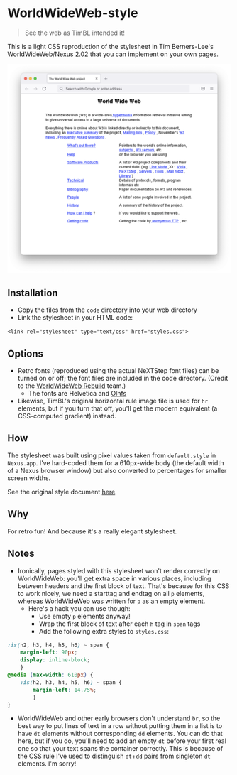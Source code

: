 # WorldWideWeb-style
> See the web as TimBL intended it!

This is a light CSS reproduction of the stylesheet in Tim Berners-Lee's WorldWideWeb/Nexus 2.02 that you can implement on your own pages.

![screenshot](screenshot.png)

## Installation

* Copy the files from the <code>code</code> directory into your web directory
* Link the stylesheet in your HTML code:

`<link rel="stylesheet" type="text/css" href="styles.css">`

## Options

* Retro fonts (reproduced using the actual NeXTStep font files) can be turned on or off; the font files are included in the code directory. (Credit to the [WorldWideWeb Rebuild](https://worldwideweb.cern.ch/typography/) team.)
     * The fonts are Helvetica and [Olhfs](https://github.com/AlexHorovitz/Ohlfs-font-to-ttf-conversion)
* Likewise, TimBL's original horizontal rule image file is used for `hr` elements, but if you turn that off, you'll get the modern equivalent (a CSS-computed gradient) instead.

## How

The stylesheet was built using pixel values taken from `default.style` in `Nexus.app`. I've hard-coded them for a 610px-wide body (the default width of a Nexus browser window) but also converted to percentages for smaller screen widths.

See the original style document [here](default.style).

## Why

For retro fun! And because it's a really elegant stylesheet.

## Notes

* Ironically, pages styled with this stylesheet won't render correctly on WorldWideWeb: you'll get extra space in various places, including between headers and the first block of text. That's because for this CSS to work nicely, we need a starttag and endtag on all `p` elements, whereas WorldWideWeb was written for `p` as an empty element.
     * Here's a hack you can use though:
          * Use empty `p` elements anyway!
          * Wrap the first block of text after each `h` tag in `span` tags
          * Add the following extra styles to `styles.css`:
```css 
:is(h2, h3, h4, h5, h6) ~ span {
	margin-left: 90px;
	display: inline-block;
	}
@media (max-width: 610px) {
	:is(h2, h3, h4, h5, h6) ~ span {
		margin-left: 14.75%;
		}
}
```
* WorldWideWeb and other early browsers don't understand `br`, so the best way to put lines of text in a row without putting them in a list is to have `dt` elements without corresponding `dd` elements. You can do that here, but if you do, you'll need to add an empty `dt` before your first real one so that your text spans the container correctly. This is because of the CSS rule I've used to distinguish `dt`+`dd` pairs from singleton `dt` elements. I'm sorry!
